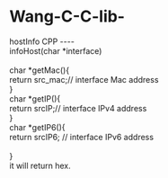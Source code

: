 # Wang-C-C-lib-
hostInfo CPP
----    </br>
infoHost(char *interface)</br>	
char *getMac(){	</br>
			return src_mac;// interface Mac address	</br>
}</br>
char *getIP(){</br>
			return srcIP;// interface IPv4 address</br>	
}	</br>
char *getIP6(){	</br>
			return srcIP6; // interface IPv6 address</br>	
}	</br>
it will return hex.	</br>

